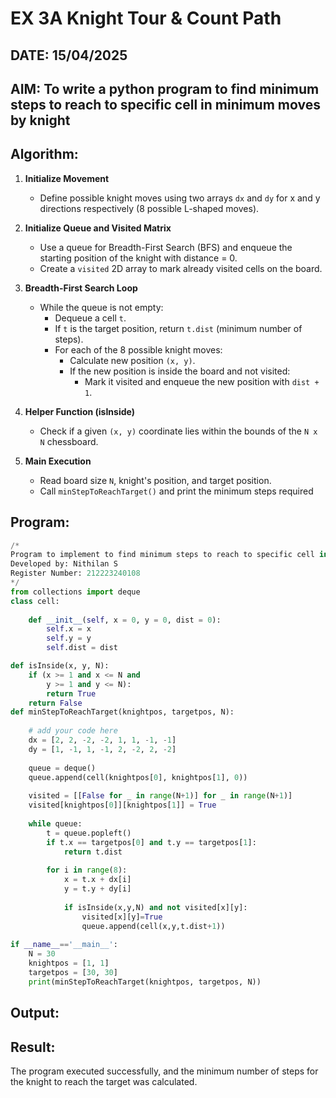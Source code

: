 # EX 3A Knight Tour & Count Path
## DATE: 15/04/2025
## AIM: To write a python program to find minimum steps to reach to specific cell in minimum moves by knight


## Algorithm:

1. **Initialize Movement**  
   - Define possible knight moves using two arrays `dx` and `dy` for x and y directions respectively (8 possible L-shaped moves).

2. **Initialize Queue and Visited Matrix**  
   - Use a queue for Breadth-First Search (BFS) and enqueue the starting position of the knight with distance = 0.
   - Create a `visited` 2D array to mark already visited cells on the board.

3. **Breadth-First Search Loop**  
   - While the queue is not empty:
     - Dequeue a cell `t`.
     - If `t` is the target position, return `t.dist` (minimum number of steps).
     - For each of the 8 possible knight moves:
       - Calculate new position `(x, y)`.
       - If the new position is inside the board and not visited:
         - Mark it visited and enqueue the new position with `dist + 1`.

4. **Helper Function (isInside)**  
   - Check if a given `(x, y)` coordinate lies within the bounds of the `N x N` chessboard.

5. **Main Execution**  
   - Read board size `N`, knight's position, and target position.
   - Call `minStepToReachTarget()` and print the minimum steps required
     
## Program:
```python
/*
Program to implement to find minimum steps to reach to specific cell in minimum moves by knight.
Developed by: Nithilan S
Register Number: 212223240108
*/
from collections import deque
class cell:
     
    def __init__(self, x = 0, y = 0, dist = 0):
        self.x = x
        self.y = y
        self.dist = dist

def isInside(x, y, N):
    if (x >= 1 and x <= N and
        y >= 1 and y <= N):
        return True
    return False
def minStepToReachTarget(knightpos, targetpos, N):
     
    # add your code here
    dx = [2, 2, -2, -2, 1, 1, -1, -1]
    dy = [1, -1, 1, -1, 2, -2, 2, -2]
    
    queue = deque()
    queue.append(cell(knightpos[0], knightpos[1], 0))
    
    visited = [[False for _ in range(N+1)] for _ in range(N+1)]
    visited[knightpos[0]][knightpos[1]] = True
    
    while queue:
        t = queue.popleft()
        if t.x == targetpos[0] and t.y == targetpos[1]:
            return t.dist
            
        for i in range(8):
            x = t.x + dx[i]
            y = t.y + dy[i]
            
            if isInside(x,y,N) and not visited[x][y]:
                visited[x][y]=True
                queue.append(cell(x,y,t.dist+1))
    
if __name__=='__main__':
    N = 30
    knightpos = [1, 1]
    targetpos = [30, 30]
    print(minStepToReachTarget(knightpos, targetpos, N))
```

## Output:



## Result:
The program executed successfully, and the minimum number of steps for the knight to reach the target was calculated.
